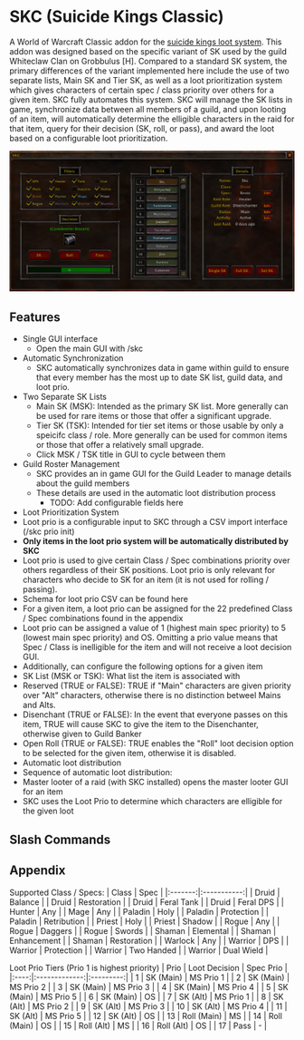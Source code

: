 # SKC (Suicide Kings Classic)
A World of Warcraft Classic addon for the [suicide kings loot system](https://wowwiki.fandom.com/wiki/Suicide_Kings). This addon was designed based on the specific variant of SK used by the guild Whiteclaw Clan on Grobbulus [H]. Compared to a standard SK system, the primary differences of the variant implemented here include the use of two separate lists, Main SK and Tier SK, as well as a loot prioritization system which gives characters of certain spec / class priority over others for a given item. SKC fully automates this system. SKC will manage the SK lists in game, synchronize data between all members of a guild, and upon looting of an item, will automatically determine the elligible characters in the raid for that item, query for their decision (SK, roll, or pass), and award the loot based on a configurable loot prioritization.

![SKC GUI](/media/SKC_Addon.png)

## Features
- Single GUI interface
    - Open the main GUI with /skc
- Automatic Synchronization
    - SKC automatically synchronizes data in game within guild to ensure that every member has the most up to date SK list, guild data, and loot prio.
- Two Separate SK Lists 
    - Main SK (MSK): Intended as the primary SK list. More generally can be used for rare items or those that offer a significant upgrade.
    - Tier SK (TSK): Intended for tier set items or those usable by only a speicifc class / role. More generally can be used for common items or those that offer a relatively small upgrade.
    - Click MSK / TSK title in GUI to cycle between them
- Guild Roster Management
    - SKC provides an in game GUI for the Guild Leader to manage details about the guild members
    - These details are used in the automatic loot distribution process
       - TODO: Add configurable fields here
- Loot Prioritization System
 - Loot prio is a configurable input to SKC through a CSV import interface (/skc prio init)
 - **Only items in the loot prio system will be automatically distributed by SKC**
 - Loot prio is used to give certain Class / Spec combinations priority over others regardless of their SK positions. Loot prio is only relevant for characters who decide to SK for an item (it is not used for rolling / passing).
 - Schema for loot prio CSV can be found here
 - For a given item, a loot prio can be assigned for the 22 predefined Class / Spec combinations found in the appendix
 - Loot prio can be assigned a value of 1 (highest main spec priority) to 5 (lowest main spec priority) and OS. Omitting a prio value means that Spec / Class is inelligible for the item and will not receive a loot decision GUI.
 - Additionally, can configure the following options for a given item
  - SK List (MSK or TSK): What list the item is associated with
  - Reserved (TRUE or FALSE): TRUE if "Main" characters are given priority over "Alt" characters, otherwise there is no distinction betweel Mains and Alts.
  - Disenchant (TRUE or FALSE): In the event that everyone passes on this item, TRUE will cause SKC to give the item to the Disenchanter, otherwise given to Guild Banker
  - Open Roll (TRUE or FALSE): TRUE enables the "Roll" loot decision option to be selected for the given item, otherwise it is disabled.
- Automatic loot distribution
 - Sequence of automatic loot distribution:
  - Master looter of a raid (with SKC installed) opens the master looter GUI for an item
  - SKC uses the Loot Prio to determine which characters are elligible for the given loot

## Slash Commands

## Appendix
Supported Class / Specs:
|  Class  |     Spec    |
|:-------:|:-----------:|
|  Druid  |   Balance   |
|  Druid  | Restoration |
|  Druid  |  Feral Tank |
|  Druid  |  Feral DPS  |
|  Hunter |     Any     |
|   Mage  |     Any     |
| Paladin |     Holy    |
| Paladin |  Protection |
| Paladin | Retribution |
|  Priest |     Holy    |
|  Priest |    Shadow   |
|  Rogue  |     Any     |
|  Rogue  |   Daggers   |
|  Rogue  |    Swords   |
|  Shaman |  Elemental  |
|  Shaman | Enhancement |
|  Shaman | Restoration |
| Warlock |     Any     |
| Warrior |     DPS     |
| Warrior |  Protection |
| Warrior |  Two Handed |
| Warrior |  Dual Wield |

Loot Prio Tiers (Prio 1 is highest priority)
| Prio | Loot Decision | Spec Prio |
|:----:|:-------------:|:---------:|
|   1  |   SK (Main)   | MS Prio 1 |
|   2  |   SK (Main)   | MS Prio 2 |
|   3  |   SK (Main)   | MS Prio 3 |
|   4  |   SK (Main)   | MS Prio 4 |
|   5  |   SK (Main)   | MS Prio 5 |
|   6  |   SK (Main)   |     OS    |
|   7  |    SK (Alt)   | MS Prio 1 |
|   8  |    SK (Alt)   | MS Prio 2 |
|   9  |    SK (Alt)   | MS Prio 3 |
|  10  |    SK (Alt)   | MS Prio 4 |
|  11  |    SK (Alt)   | MS Prio 5 |
|  12  |    SK (Alt)   |     OS    |
|  13  |  Roll (Main)  |     MS    |
|  14  |  Roll (Main)  |     OS    |
|  15  |   Roll (Alt)  |     MS    |
|  16  |   Roll (Alt)  |     OS    |
|  17  |      Pass     |     -     |
